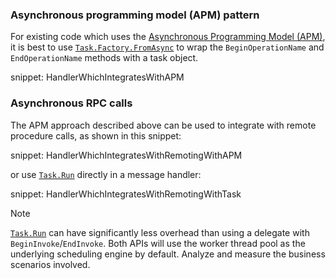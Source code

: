 ### Asynchronous programming model (APM) pattern

For existing code which uses the [Asynchronous Programming Model (APM)](https://msdn.microsoft.com/en-us/library/ms228963.aspx), it is best to use [`Task.Factory.FromAsync`](https://msdn.microsoft.com/en-us/library/system.threading.tasks.taskfactory.fromasync.aspx) to wrap the `BeginOperationName` and `EndOperationName` methods with a task object.

snippet: HandlerWhichIntegratesWithAPM

### Asynchronous RPC calls

The APM approach described above can be used to integrate with remote procedure calls, as shown in this snippet:

snippet: HandlerWhichIntegratesWithRemotingWithAPM

or use [`Task.Run`](https://msdn.microsoft.com/en-us/library/system.threading.tasks.task.run.aspx) directly in a message handler:

snippet: HandlerWhichIntegratesWithRemotingWithTask

> [!NOTE]
> [`Task.Run`](https://msdn.microsoft.com/en-us/library/system.threading.tasks.task.run.aspx) can have significantly less overhead than using a delegate with `BeginInvoke`/`EndInvoke`. Both APIs will use the worker thread pool as the underlying scheduling engine by default. Analyze and measure the business scenarios involved.
